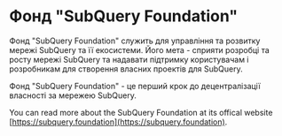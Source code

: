 # Фонд "SubQuery Foundation"

Фонд "SubQuery Foundation" служить для управління та розвитку мережі SubQuery та її екосистеми. Його мета - сприяти розробці та росту мережі SubQuery та надавати підтримку користувачам і розробникам для створення власних проектів для SubQuery.

Фонд "SubQuery Foundation" - це перший крок до децентралізації власності за мережею SubQuery.

You can read more about the SubQuery Foundation at its offical website [https://subquery.foundation](https://subquery.foundation).
